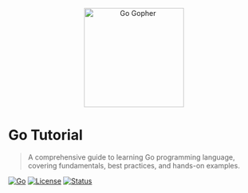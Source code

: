 <p align="center">
    <img src="https://go.dev/images/gophers/pilot-bust.svg" alt="Go Gopher" width="200">
</p>

# Go Tutorial

> A comprehensive guide to learning Go programming language, covering fundamentals, best practices, and hands-on examples.

[![Go](https://img.shields.io/badge/Go-1.21+-00ADD8?style=flat&logo=go&logoColor=white)](https://go.dev/) [![License](https://img.shields.io/badge/License-MIT-green?style=flat)](LICENSE) [![Status](https://img.shields.io/badge/Status-Active-success?style=flat)](https://github.com)
